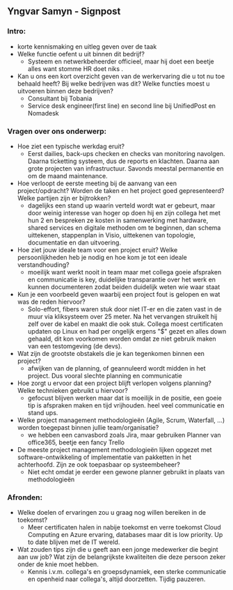 ## Yngvar Samyn - Signpost

### Intro:

- korte kennismaking en uitleg geven over de taak
- Welke functie oefent u uit binnen dit bedrijf?
  - Systeem en netwerkbeheerder officieel, maar hij doet een beetje alles want stomme HR doet niks .
- Kan u ons een kort overzicht geven van de werkervaring die u tot nu toe behaald heeft? Bij welke bedrijven was dit? Welke functies moest u uitvoeren binnen deze bedrijven?
  - Consultant bij Tobania
  - Service desk engineer(first line) en second line bij UnifiedPost en Nomadesk

### Vragen over ons onderwerp:

- Hoe ziet een typische werkdag eruit?
  - Eerst dailies, back-ups checken en checks van monitoring navolgen. Daarna ticketting systeem, dus de reports en klachten. Daarna aan grote projecten van infrastructuur. Savonds meestal permanentie en om de maand maintenance.
- Hoe verloopt de eerste meeting bij de aanvang van een project/opdracht? Worden de taken en het project goed gepresenteerd? Welke partijen zijn er bijtrokken?
  - dagelijks een stand up waarin verteld wordt wat er gebeurt, maar door weinig interesse van hoger op doen hij en zijn collega het met hun 2 en bespreken ze kosten in samenwerking met hardware, shared services en digitale methoden om te beginnen, dan schema uittekenen, stappenplan in Visio, uittekenen van topologie, documentatie en dan uitvoering.
- Hoe ziet jouw ideale team voor een project eruit? Welke persoonlijkheden heb je nodig en hoe kom je tot een ideale verstandhouding?
  - moeilijk want werkt nooit in team maar met collega goeie afspraken en communicatie is key, duidelijke transparantie over het werk en kunnen documenteren zodat beiden duidelijk weten wie waar staat
- Kun je een voorbeeld geven waarbij een project fout is gelopen en wat was de reden hiervoor?
  - Solo-effort, fibers waren stuk door niet IT-er en die zaten vast in de muur via kliksysteem over 25 meter. Na het vervangen struikelt hij zelf over de kabel en maakt die ook stuk. Collega moest certificaten updaten op Linux en had per ongelijk ergens "$" gezet en alles down gehaald, dit kon voorkomen worden omdat ze niet gebruik maken van een testomgeving (de devs).
- Wat zijn de grootste obstakels die je kan tegenkomen binnen een project? 
  - afwijken van de planning, of geannuleerd wordt midden in het project. Dus vooral slechte planning en communicatie
- Hoe zorgt u ervoor dat een project blijft verlopen volgens planning? Welke technieken gebruikt u hiervoor?
  - gefocust blijven werken maar dat is moeilijk in de positie, een goeie tip is afspraken maken en tijd vrijhouden. heel veel communicatie en stand ups.
- Welke project management methodologieën (Agile, Scrum, Waterfall, ...) worden toegepast binnen jullie team/organisatie?
  - we hebben een canvasbord zoals Jira, maar gebruiken Planner van office365, beetje een fancy Trello
- De meeste project management methodologieën lijken opgezet met  software-ontwikkeling of implementatie van pakketten in het achterhoofd. Zijn ze ook toepasbaar op systeembeheer?
  - Niet echt omdat je eerder een gewone planner gebruikt in plaats van methodologieën 

### Afronden:

- Welke doelen of ervaringen zou u graag nog willen bereiken in de toekomst?
  - Meer certificaten halen in nabije toekomst en verre toekomst Cloud Computing en Azure ervaring, databases maar dit is low priority. Up to date blijven met de IT wereld.
- Wat zouden tips zijn die u geeft aan een jonge medewerker die begint aan uw job? Wat zijn de belangrijkste kwaliteiten die deze persoon zeker onder de knie moet hebben.
  - Kennis i.v.m. collega's en groepsdynamiek, een sterke communicatie en openheid naar collega's, altijd doorzetten. Tijdig pauzeren.

